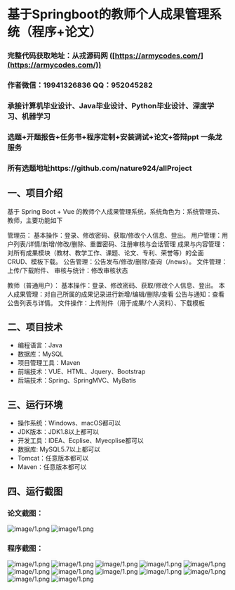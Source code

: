 基于Springboot的教师个人成果管理系统（程序+论文）
=

### 完整代码获取地址：从戎源码网 ([https://armycodes.com/](https://armycodes.com/))
### 作者微信：19941326836  QQ：952045282 
### 承接计算机毕业设计、Java毕业设计、Python毕业设计、深度学习、机器学习
### 选题+开题报告+任务书+程序定制+安装调试+论文+答辩ppt 一条龙服务
### 所有选题地址https://github.com/nature924/allProject

一、项目介绍
---
基于 Spring Boot + Vue 的教师个人成果管理系统，系统角色为：系统管理员、教师，主要功能如下

管理员：
基本操作：登录、修改密码、获取/修改个人信息、登出。
用户管理：用户列表/详情/新增/修改/删除、重置密码、注册审核与会话管理
成果与内容管理：对所有成果模块（教材、教学工作、课题、论文、专利、荣誉等）的全面 CRUD、模板下载。
公告管理：公告发布/修改/删除/查询（/news）。
文件管理：上传/下载附件、
审核与统计：修改审核状态

教师（普通用户）：
基本操作：登录、修改密码、获取/修改个人信息、登出。
本人成果管理：对自己所属的成果记录进行新增/编辑/删除/查看
公告与通知：查看公告列表与详情。
文件操作：上传附件（用于成果/个人资料）、下载模板




二、项目技术
---
- 编程语言：Java
- 数据库：MySQL
- 项目管理工具：Maven
- 前端技术：VUE、HTML、Jquery、Bootstrap
- 后端技术：Spring、SpringMVC、MyBatis

三、运行环境
---
- 操作系统：Windows、macOS都可以
- JDK版本：JDK1.8以上都可以
- 开发工具：IDEA、Ecplise、Myecplise都可以
- 数据库: MySQL5.7以上都可以
- Tomcat：任意版本都可以
- Maven：任意版本都可以

四、运行截图
---
### 论文截图：
![image/1.png](limage/1.png)
![image/1.png](limage/2.png)

### 程序截图：
![image/1.png](image/1.png)
![image/1.png](image/2.png)
![image/1.png](image/3.png)
![image/1.png](image/4.png)
![image/1.png](image/5.png)
![image/1.png](image/6.png)
![image/1.png](image/7.png)
![image/1.png](image/8.png)
![image/1.png](image/9.png)
![image/1.png](image/10.png)
![image/1.png](image/11.png)
![image/1.png](image/12.png)



